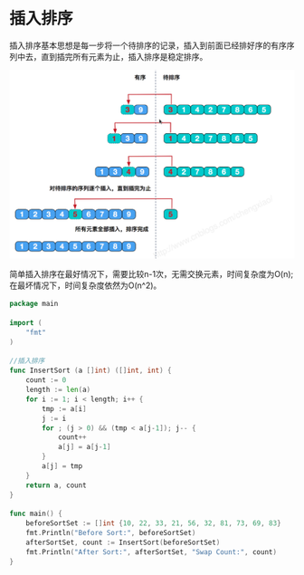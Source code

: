 # 插入排序

插入排序基本思想是每一步将一个待排序的记录，插入到前面已经排好序的有序序列中去，直到插完所有元素为止，插入排序是稳定排序。

![](../assets/112be43e6e87ac1724a1e97795567a56_1.png)

简单插入排序在最好情况下，需要比较n-1次，无需交换元素，时间复杂度为O(n);在最坏情况下，时间复杂度依然为O(n^2)。

```go
package main

import (
	"fmt"
)

//插入排序
func InsertSort (a []int) ([]int, int) {
	count := 0
	length := len(a)
	for i := 1; i < length; i++ {
		tmp := a[i]
		j := i
		for ; (j > 0) && (tmp < a[j-1]); j-- {
			count++
			a[j] = a[j-1]
		}
		a[j] = tmp
	}
	return a, count
}

func main() {
	beforeSortSet := []int {10, 22, 33, 21, 56, 32, 81, 73, 69, 83}
	fmt.Println("Before Sort:", beforeSortSet)
	afterSortSet, count := InsertSort(beforeSortSet)
	fmt.Println("After Sort:", afterSortSet, "Swap Count:", count)
}
```